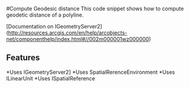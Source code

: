 #Compute Geodesic distance
This code snippet shows how to compute geodetic distance of a polyline.



[Documentation on IGeometryServer2]
(http://resources.arcgis.com/en/help/arcobjects-net/componenthelp/index.html#//002m000001wz000000)

## Features

*Uses IGeometryServer2]
*Uses SpatialRerenceEnvironment
*Uses ILinearUnit
*Uses ISpatialReference




